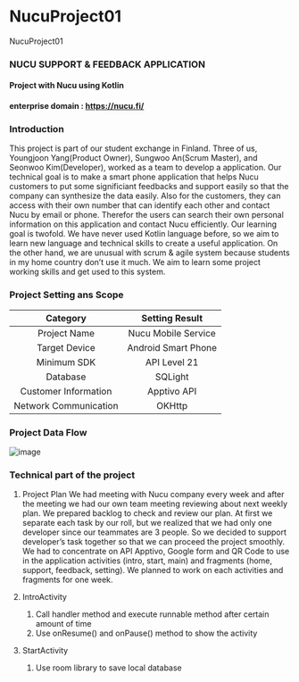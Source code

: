 # NucuProject01
NucuProject01
### NUCU SUPPORT & FEEDBACK APPLICATION
#### Project with Nucu using Kotlin
#### enterprise domain : https://nucu.fi/

### Introduction
This project is part of our student exchange in Finland. Three of us, Youngjoon Yang(Product Owner), Sungwoo An(Scrum Master), and Seonwoo Kim(Developer), worked as a team to develop a application. Our technical goal is to make a smart phone application that helps Nucu customers to put some significiant feedbacks and support easily so that the company can synthesize the data easily. Also for the customers, they can access with their own number that can identify each other and contact Nucu by email or phone. Therefor the users can search their own personal information on this application and contact Nucu efficiently. Our learning goal is twofold. We have never used Kotlin language before, so we aim to learn new language and technical skills to create a useful application. On the other hand, we are unusual with scrum & agile system because students in my home country don’t use it much. We aim to learn some project working skills and get used to this system. 


### Project Setting ans Scope
| Category | Setting Result |
|:---:|:---:|
|Project Name|Nucu Mobile Service|
|Target Device|Android Smart Phone|
|Minimum SDK|API Level 21|
|Database|SQLight|
|Customer Information|Apptivo API|
|Network Communication|OKHttp|


### Project Data Flow
![image](https://user-images.githubusercontent.com/53038387/82720949-4bbec180-9cf3-11ea-991f-84f355ef6fb1.png)



### Technical part of the project
  1. Project Plan
  We had meeting with Nucu company every week and after the meeting we had our own team meeting reviewing about next weekly plan. We prepared backlog to check and review our plan. At first we separate each task by our roll, but we realized that we had only one developer since our teammates are 3 people. So we decided to support developer’s task together so that we can proceed the project smoothly. 
 We had to concentrate on API Apptivo, Google form and QR Code to use in the application activities (intro, start, main) and fragments (home, support, feedback, setting). We planned to work on each activities and fragments for one week. 
  
  2. IntroActivity
      1. Call handler method and execute runnable method after certain amount of time
      2. Use onResume() and onPause() method to show the activity
    
  3. StartActivity
      1. Use room library to save local database
  
    
    
